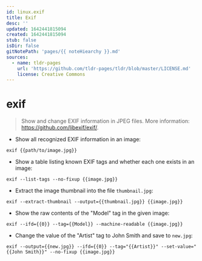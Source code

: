 ```yaml
---
id: linux.exif
title: Exif
desc: ''
updated: 1642441815094
created: 1642441815094
stub: false
isDir: false
gitNotePath: 'pages/{{ noteHiearchy }}.md'
sources:
  - name: tldr-pages
    url: 'https://github.com/tldr-pages/tldr/blob/master/LICENSE.md'
    license: Creative Commons
---
```

# exif

> Show and change EXIF information in JPEG files.
> More information: <https://github.com/libexif/exif/>.

- Show all recognized EXIF information in an image:

`exif {{path/to/image.jpg}}`

- Show a table listing known EXIF tags and whether each one exists in an image:

`exif --list-tags --no-fixup {{image.jpg}}`

- Extract the image thumbnail into the file `thumbnail.jpg`:

`exif --extract-thumbnail --output={{thumbnail.jpg}} {{image.jpg}}`

- Show the raw contents of the "Model" tag in the given image:

`exif --ifd={{0}} --tag={{Model}} --machine-readable {{image.jpg}}`

- Change the value of the "Artist" tag to John Smith and save to `new.jpg`:

`exif --output={{new.jpg}} --ifd={{0}} --tag="{{Artist}}" --set-value="{{John Smith}}" --no-fixup {{image.jpg}}`


